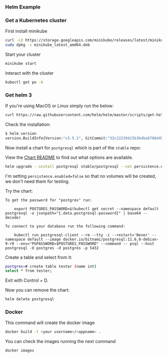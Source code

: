 ### Helm Example

### Get a Kubernetes cluster

First install minikube
```sh
curl -LO https://storage.googleapis.com/minikube/releases/latest/minikube_latest_amd64.deb
sudo dpkg -i minikube_latest_amd64.deb
````

Start your cluster

```sh
minikube start
```

Interact with the cluster

```sh
kubectl get po -A
```

### Get helm 3

If you're using MacOS or Linux simply run the below:

```sh
curl https://raw.githubusercontent.com/helm/helm/master/scripts/get-helm-3 | bash
```

Check the installation:

```sh
$ helm version
version.BuildInfo{Version:"v3.5.1", GitCommit:"32c22239423b3b4ba6706d450bd044baffdcf9e6", GitTreeState:"clean", GoVersion:"go1.15.7"}
```

Now install a chart for `postgresql` which is part of the `stable` repo:

View the [Chart README](https://github.com/helm/charts/tree/master/stable/postgresql) to find out what options are available.

```sh
helm upgrade --install postgresql stable/postgresql --set persistence.enabled=false
```

I'm setting `persistence.enabled=false` so that no volumes will be created, we don't need them for testing.

Try the chart:

```
To get the password for "postgres" run:

    export POSTGRES_PASSWORD=$(kubectl get secret --namespace default postgresql -o jsonpath="{.data.postgresql-password}" | base64 --decode)

To connect to your database run the following command:

    kubectl run postgresql-client --rm --tty -i --restart='Never' --namespace default --image docker.io/bitnami/postgresql:11.6.0-debian-9-r0 --env="PGPASSWORD=$POSTGRES_PASSWORD" --command -- psql --host postgresql -U postgres -d postgres -p 5432
```

Create a table and select from it:

```sh
postgres=# create table tester (name int)   
select * from tester;
```

Exit with Control + D.

Now you can remove the chart:

```sh
helm delete postgresql
```

### Docker

This command will create the docker image

```sh
docker build -t <your username>/<appname> .
```

You can check the images running the next command

```sh
docker images
```
